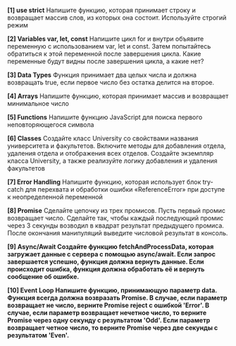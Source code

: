 <b>[1] use strict</b>
Напишите функцию, которая принимает строку и возвращает массив слов, из которых она состоит. Используйте строгий режим

<b>[2] Variables var, let, const</b>
Напишите цикл for и внутри объявите переменную с использованием var, let и const. Затем попытайтесь обратиться к этой переменной после завершения цикла. Какие
переменные будут видны после завершения цикла, а какие нет?

<b>[3] Data Types</b>
Функция принимает два целых числа и должна возвращать true, если первое число без остатка делится на второе.

<b>[4] Arrays</b>
Напишите функцию, которая принимает массив и возвращает минимальное число

<b>[5] Functions</b>
Напишите функцию JavaScript для поиска первого неповторяющегося символа

<b>[6] Classes</b>
Создайте класс University со свойствами названия университета и факультетов. Включите методы для добавления отдела, удаления отдела и отображения всех отделов. Создайте экземпляр класса University, а также реализуйте логику добавления и удаления факультетов

<b>[7] Error Handling</b>
Напишите функцию, которая использует блок try-catch для перехвата и обработки ошибки «ReferenceError» при доступе к неопределенной переменной

<b>[8] Promise</b>
Сделайте цепочку из трех промисов. Пусть первый промис возвращает число. Сделайте так, чтобы каждый последующий промис через 3 секунды возводил в квадрат результат предыдущего промиса. После окончания манипуляций выведите числовой результат в консоль.

<b>[9] Async/Await
Создайте функцию fetchAndProcessData, которая загружает данные с сервера с помощью async/await. Если запрос завершается успешно, функция должна вернуть данные. Если происходит ошибка, функция должна обработать её и вернуть сообщение об ошибке.

<b>[10] Event Loop <b>
Напишите функцию, принимающую параметр data. Функция всегда должна возвразать Promise. В случае, если параметр возвращает не число, верните Promise reject
с ошибкой 'Error'. В случае, если параметр возвращает нечетное число, то верните Promise через одну секунду c результатом 'Odd'. Если параметр возвращает четное
число, то верните Promise через две секунды c результатом 'Even'. 
